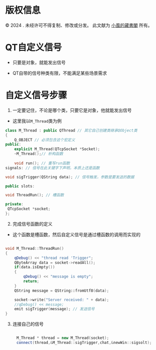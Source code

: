 # 版权信息

© 2024 . 未经许可不得复制、修改或分发。 此文献为 [小風的藏書閣](https://t.me/xfp2333) 所有。

# QT自定义信号

- 只要是对象，就能发出信号

- QT自带的信号种类有限，不能满足某些场景需求

# 自定义信号步骤

1. 一定要记住，不论是哪个类，只要它是对象，他就能发出信号

- 这里我以`M_Thread`类为例


```cpp
class M_Thread : public QThread // 其它自己创建类继承QObject类
{
    Q_OBJECT // 必须包含这个宏定义
public:
    explicit M_Thread(QTcpSocket *Socket);
    ~M_Thread();// 析构函数
   
    void run(); // 重写run函数
signals: // 信号在此关键字下声明，本质上还是函数

void sigTrigger(QString data); // 信号触发，参数是要发送的数据

public slots:

void ThreadRun(); // 槽函数

private: 
 QTcpSocket *socket;
};


```

2. 完成信号函数的定义

- 这个函数是槽函数，然后自定义信号是通过槽函数的调用而实现的

```cpp

void M_Thread::ThreadRun()
{
    qDebug() << "thread read 'Trigger";
    QByteArray data = socket->readAll();
    if(data.isEmpty())
    {
        qDebug() << "message is empty";
        return;
    }
    QString message = QString::fromUtf8(data);

    socket->write("Server received: " + data);
    //qDebug() << message;
    emit sigTrigger(message); // 发送信号
}

```

3. 连接自己的信号

```cpp

     M_Thread * thread = new M_Thread(socket);
     connect(thread,&M_Thread::sigTrigger,chat,&newWin::sigsolt);

```

